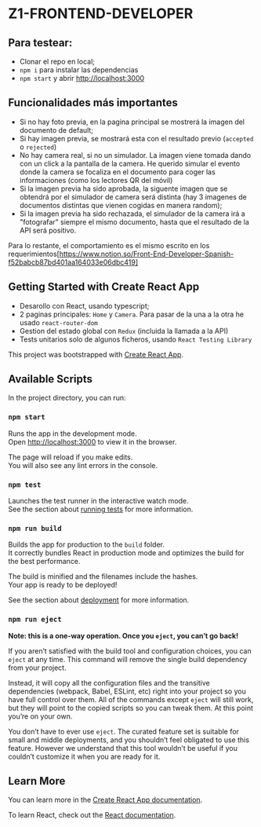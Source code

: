# Z1-FRONTEND-DEVELOPER
## Para testear:
- Clonar el repo en local;
- `npm i` para instalar las dependencias
- `npm start` y abrir [http://localhost:3000](http://localhost:3000)

## Funcionalidades más importantes
- Si no hay foto previa, en la pagina principal se mostrerá la imagen del documento de default;
- Si hay imagen previa, se mostrará esta con el resultado previo (`accepted` o `rejected`)
- No hay camera real, si no un simulador. La imagen viene tomada dando con un click a la pantalla de la camera. He querido simular el evento donde la camera se focaliza en el documento para coger las informaciones (como los lectores QR del móvil)
- Si la imagen previa ha sido aprobada, la siguente imagen que se obtendrá por el simulador de camera será distinta (hay 3 imagenes de documentos distintas que vienen cogidas en manera random);
- Si la imagen previa ha sido rechazada, el simulador de la camera irá a "fotografar" siempre el mismo documento, hasta que el resultado de la API será positivo. 

Para lo restante, el comportamiento es el mismo escrito en los requerimientos[https://www.notion.so/Front-End-Developer-Spanish-f52babcb87bd401aa164033e06dbc419]

## Getting Started with Create React App
- Desarollo con React, usando typescript;
- 2 paginas principales: `Home` y `Camera`. Para pasar de la una a la otra he usado `react-router-dom`
- Gestion del estado global con `Redux` (incluida la llamada a la API)
- Tests unitarios solo de algunos ficheros, usando `React Testing Library`

This project was bootstrapped with [Create React App](https://github.com/facebook/create-react-app).

## Available Scripts

In the project directory, you can run:

### `npm start`

Runs the app in the development mode.\
Open [http://localhost:3000](http://localhost:3000) to view it in the browser.

The page will reload if you make edits.\
You will also see any lint errors in the console.

### `npm test`

Launches the test runner in the interactive watch mode.\
See the section about [running tests](https://facebook.github.io/create-react-app/docs/running-tests) for more information.

### `npm run build`

Builds the app for production to the `build` folder.\
It correctly bundles React in production mode and optimizes the build for the best performance.

The build is minified and the filenames include the hashes.\
Your app is ready to be deployed!

See the section about [deployment](https://facebook.github.io/create-react-app/docs/deployment) for more information.

### `npm run eject`

**Note: this is a one-way operation. Once you `eject`, you can’t go back!**

If you aren’t satisfied with the build tool and configuration choices, you can `eject` at any time. This command will remove the single build dependency from your project.

Instead, it will copy all the configuration files and the transitive dependencies (webpack, Babel, ESLint, etc) right into your project so you have full control over them. All of the commands except `eject` will still work, but they will point to the copied scripts so you can tweak them. At this point you’re on your own.

You don’t have to ever use `eject`. The curated feature set is suitable for small and middle deployments, and you shouldn’t feel obligated to use this feature. However we understand that this tool wouldn’t be useful if you couldn’t customize it when you are ready for it.

## Learn More

You can learn more in the [Create React App documentation](https://facebook.github.io/create-react-app/docs/getting-started).

To learn React, check out the [React documentation](https://reactjs.org/).
